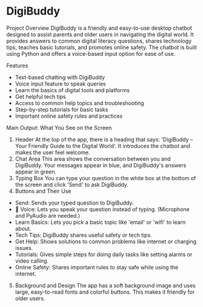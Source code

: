 # DigiBuddy
Project Overview
DigiBuddy is a friendly and easy-to-use desktop chatbot designed to assist parents and older users in navigating the digital world. It provides answers to common digital literacy questions, shares technology tips, teaches basic tutorials, and promotes online safety. The chatbot is built using Python and offers a voice-based input option for ease of use.

Features
- Text-based chatting with DigiBuddy
- Voice input feature to speak queries
- Learn the basics of digital tools and platforms
- Get helpful tech tips
- Access to common help topics and troubleshooting
- Step-by-step tutorials for basic tasks
- Important online safety rules and practices
  
Main Output: What You See on the Screen
1. Header
At the top of the app, there is a heading that says: 'DigiBuddy – Your Friendly Guide to the Digital World'. It introduces the chatbot and makes the user feel welcome.
2. Chat Area
This area shows the conversation between you and DigiBuddy. Your messages appear in blue, and DigiBuddy's answers appear in green.
3. Typing Box
You can type your question in the white box at the bottom of the screen and click 'Send' to ask DigiBuddy.
4. Buttons and Their Use
- Send: Sends your typed question to DigiBuddy.
- 🎤 Voice: Lets you speak your question instead of typing. (Microphone and PyAudio are needed.)
- Learn Basics: Lets you pick a basic topic like 'email' or 'wifi' to learn about.
- Tech Tips: DigiBuddy shares useful safety or tech tips.
- Get Help: Shows solutions to common problems like internet or charging issues.
- Tutorials: Gives simple steps for doing daily tasks like setting alarms or video calling.
- Online Safety: Shares important rules to stay safe while using the internet.
5. Background and Design
The app has a soft background image and uses large, easy-to-read fonts and colorful buttons. This makes it friendly for older users.

